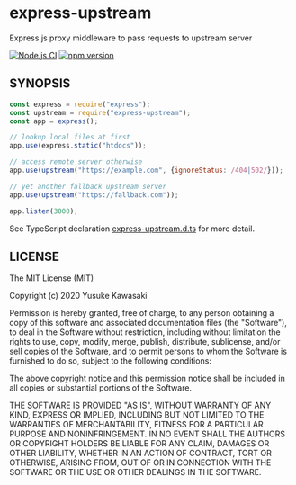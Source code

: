 # express-upstream

Express.js proxy middleware to pass requests to upstream server

[![Node.js CI](https://github.com/kawanet/express-upstream/workflows/Node.js%20CI/badge.svg?branch=master)](https://github.com/kawanet/express-upstream/actions/)
[![npm version](https://badge.fury.io/js/express-upstream.svg)](https://www.npmjs.com/package/express-upstream)

## SYNOPSIS

```js
const express = require("express");
const upstream = require("express-upstream");
const app = express();

// lookup local files at first
app.use(express.static("htdocs"));

// access remote server otherwise
app.use(upstream("https://example.com", {ignoreStatus: /404|502/}));

// yet another fallback upstream server
app.use(upstream("https://fallback.com"));

app.listen(3000);
```

See TypeScript declaration
[express-upstream.d.ts](https://github.com/kawanet/express-upstream/blob/master/types/express-upstream.d.ts)
for more detail.

## LICENSE

The MIT License (MIT)

Copyright (c) 2020 Yusuke Kawasaki

Permission is hereby granted, free of charge, to any person obtaining a copy
of this software and associated documentation files (the "Software"), to deal
in the Software without restriction, including without limitation the rights
to use, copy, modify, merge, publish, distribute, sublicense, and/or sell
copies of the Software, and to permit persons to whom the Software is
furnished to do so, subject to the following conditions:

The above copyright notice and this permission notice shall be included in all
copies or substantial portions of the Software.

THE SOFTWARE IS PROVIDED "AS IS", WITHOUT WARRANTY OF ANY KIND, EXPRESS OR
IMPLIED, INCLUDING BUT NOT LIMITED TO THE WARRANTIES OF MERCHANTABILITY,
FITNESS FOR A PARTICULAR PURPOSE AND NONINFRINGEMENT. IN NO EVENT SHALL THE
AUTHORS OR COPYRIGHT HOLDERS BE LIABLE FOR ANY CLAIM, DAMAGES OR OTHER
LIABILITY, WHETHER IN AN ACTION OF CONTRACT, TORT OR OTHERWISE, ARISING FROM,
OUT OF OR IN CONNECTION WITH THE SOFTWARE OR THE USE OR OTHER DEALINGS IN THE
SOFTWARE.
